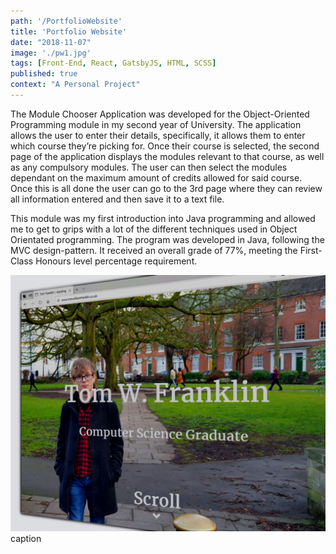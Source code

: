 ```yaml
---
path: '/PortfolioWebsite'
title: 'Portfolio Website'
date: "2018-11-07"
image: './pw1.jpg'
tags: [Front-End, React, GatsbyJS, HTML, SCSS]
published: true
context: "A Personal Project"
---
```

The Module Chooser Application was developed for the Object-Oriented Programming module in my second year of University. The application allows the user to enter their details, specifically, it allows them to enter which course they’re picking for. Once their course is selected, the second page of the application displays the modules relevant to that course, as well as any compulsory modules. The user can then select the modules dependant on the maximum amount of credits allowed for said course. Once this is all done the user can go to the 3rd page where they can review all information entered and then save it to a text file.


This module was my first introduction into Java programming and allowed me to get to grips with a lot of the different techniques used in Object Orientated programming. The program was developed in Java, following the MVC design-pattern. It received an overall grade of 77%, meeting the First-Class Honours level percentage requirement.

![modulechooser](./pw2.jpg)caption